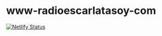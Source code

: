 # www-radioescarlatasoy-com
[![Netlify Status](https://api.netlify.com/api/v1/badges/241738a0-f1cd-4801-ad63-6b445df7a80c/deploy-status)](https://app.netlify.com/sites/www-radioescarlatasoy-com/deploys)
